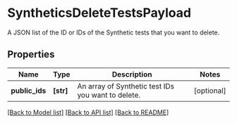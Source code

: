 # SyntheticsDeleteTestsPayload

A JSON list of the ID or IDs of the Synthetic tests that you want to delete.
## Properties
Name | Type | Description | Notes
------------ | ------------- | ------------- | -------------
**public_ids** | **[str]** | An array of Synthetic test IDs you want to delete. | [optional] 

[[Back to Model list]](README.md#documentation-for-models) [[Back to API list]](README.md#documentation-for-api-endpoints) [[Back to README]](README.md)


